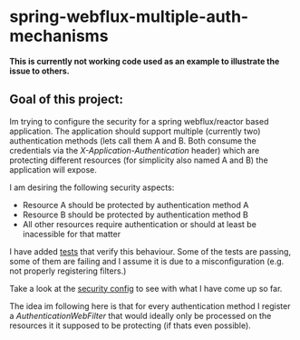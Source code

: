# spring-webflux-multiple-auth-mechanisms

**This is currently not working code used as an example to illustrate the issue to others.**

## Goal of this project:
Im trying to configure the security for a spring webflux/reactor based application. The application should support multiple (currently two) authentication methods (lets call them A and B. Both consume the credentials via the _X-Application-Authentication_ header) which are protecting different resources (for simplicity also named A and B) the application will expose.

I am desiring the following security aspects:
- Resource A should be protected by authentication method A
- Resource B should be protected by authentication method B
- All other resources require authentication or should at least be inacessible for that matter

I have added [tests](./src/test/kotlin/localhost/playground/multi/auth/ApplicationTests.kt) that verify this behaviour. Some of the tests are passing, some of them are failing and I assume it is due to a misconfiguration (e.g. not properly registering filters.)

Take a look at the [security config](./src/main/kotlin/localhost/playground/multi/auth/SecurityConfig.kt) to see with what I have come up so far.
 
 The idea im following here is that for every authentication method I register a _AuthenticationWebFilter_ that would ideally only be processed on the resources it it supposed to be protecting (if thats even possible). 
  
